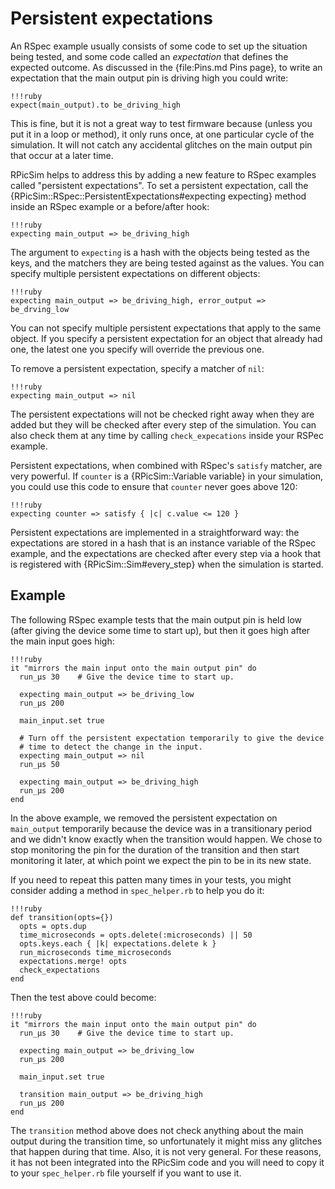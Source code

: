 Persistent expectations
====

An RSpec example usually consists of some code to set up the situation being tested, and some code called an _expectation_ that defines the expected outcome.
As discussed in the {file:Pins.md Pins page}, to write an expectation that the main output pin is driving high you could write:

    !!!ruby
    expect(main_output).to be_driving_high

This is fine, but it is not a great way to test firmware because (unless you put it in a loop or method), it only runs once, at one particular cycle of the simulation.  It will not catch any accidental glitches on the main output pin that occur at a later time.

RPicSim helps to address this by adding a new feature to RSpec examples called "persistent expectations".
To set a persistent expectation, call the {RPicSim::RSpec::PersistentExpectations#expecting expecting} method inside an RSpec example or a before/after hook:

    !!!ruby
    expecting main_output => be_driving_high

The argument to `expecting` is a hash with the objects being tested as the keys, and the matchers they are being tested against as the values.  You can specify multiple persistent expectations on different objects:

    !!!ruby
    expecting main_output => be_driving_high, error_output => be_drving_low

You can not specify multiple persistent expectations that apply to the same object.  If you specify a persistent expectation for an object that already had one, the latest one you specify will override the previous one.

To remove a persistent expectation, specify a matcher of `nil`:

    !!!ruby
    expecting main_output => nil

The persistent expectations will not be checked right away when they are added but they will be checked after every step of the simulation.
You can also check them at any time by calling `check_expecations` inside your RSPec example.

Persistent expectations, when combined with RSpec's `satisfy` matcher, are very powerful.  If `counter` is a {RPicSim::Variable variable} in your simulation, you could use this code to ensure that `counter` never goes above 120:

    !!!ruby
    expecting counter => satisfy { |c| c.value <= 120 }

Persistent expectations are implemented in a straightforward way: the expectations are stored in a hash that is an instance variable of the RSpec example, and the expectations are checked after every step via a hook that is registered with {RPicSim::Sim#every_step} when the simulation is started.

Example
----

The following RSpec example tests that the main output pin is held low (after giving the device some time to start up), but then it goes high after the main input goes high:

    !!!ruby
    it "mirrors the main input onto the main output pin" do
      run_µs 30    # Give the device time to start up.

      expecting main_output => be_driving_low
      run_µs 200

      main_input.set true

      # Turn off the persistent expectation temporarily to give the device
      # time to detect the change in the input.
      expecting main_output => nil
      run_µs 50

      expecting main_output => be_driving_high
      run_µs 200
    end

In the above example, we removed the persistent expectation on `main_output` temporarily because the device was in a transitionary period and we didn't know exactly when the transition would happen.
We chose to stop monitoring the pin for the duration of the transition and then start monitoring it later, at which point we expect the pin to be in its new state.

If you need to repeat this patten many times in your tests, you might consider adding a method in `spec_helper.rb` to help you do it:

    !!!ruby
    def transition(opts={})
      opts = opts.dup
      time_microseconds = opts.delete(:microseconds) || 50
      opts.keys.each { |k| expectations.delete k }
      run_microseconds time_microseconds
      expectations.merge! opts
      check_expectations
    end

Then the test above could become:

    !!!ruby
    it "mirrors the main input onto the main output pin" do
      run_µs 30    # Give the device time to start up.

      expecting main_output => be_driving_low
      run_µs 200

      main_input.set true

      transition main_output => be_driving_high
      run_µs 200
    end

The `transition` method above does not check anything about the main output during the transition time, so unfortunately it might miss any glitches that happen during that time.
Also, it is not very general.
For these reasons, it has not been integrated into the RPicSim code and you will need to copy it to your `spec_helper.rb` file yourself if you want to use it.